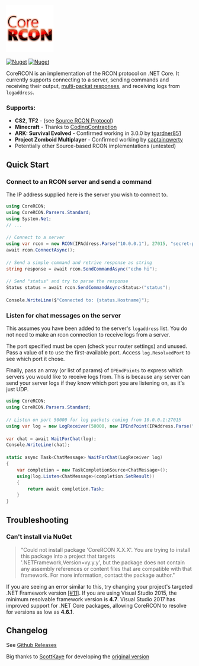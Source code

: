 ![CoreRcon](https://raw.githubusercontent.com/Challengermode/CoreRCON/master/logo.png)

[![Nuget](https://img.shields.io/nuget/v/CoreRCON)](https://www.nuget.org/packages/CoreRCON/) [![Nuget](https://img.shields.io/nuget/dt/CoreRCON)](https://www.nuget.org/packages/CoreRCON/)

CoreRCON is an implementation of the RCON protocol on .NET Core. It currently supports connecting to a server, sending commands and receiving their output, [multi-packat responses](https://developer.valvesoftware.com/wiki/Source_RCON_Protocol#Multiple-packet_Responses), and receiving logs from `logaddress`.

### Supports:
* **CS2**, **TF2** - (see [Source RCON Protocol](https://developer.valvesoftware.com/wiki/Source_RCON_Protocol))
* **Minecraft** - Thanks to [CodingContraption](https://github.com/ScottKaye/CoreRCON/pull/7)
* **ARK: Survival Evolved** - Confirmed working in 3.0.0 by [tgardner851](https://github.com/ScottKaye/CoreRCON/issues/10)
* **Project Zomboid Multiplayer** - Confirmed working by [captainqwerty](https://github.com/Challengermode/CoreRcon/issues/26)
* Potentially other Source-based RCON implementations (untested)

## Quick Start
### Connect to an RCON server and send a command
The IP address supplied here is the server you wish to connect to.
```cs
using CoreRCON;
using CoreRCON.Parsers.Standard;
using System.Net;
// ...

// Connect to a server
using var rcon = new RCON(IPAddress.Parse("10.0.0.1"), 27015, "secret-password");
await rcon.ConnectAsync();

// Send a simple command and retrive response as string
string response = await rcon.SendCommandAsync("echo hi");

// Send "status" and try to parse the response
Status status = await rcon.SendCommandAsync<Status>("status");

Console.WriteLine($"Connected to: {status.Hostname}");
```

### Listen for chat messages on the server
This assumes you have been added to the server's `logaddress` list.  You do not need to make an rcon connection to receive logs from a server.

The port specified must be open (check your router settings) and unused.  Pass a value of `0` to use the first-available port.  Access `log.ResolvedPort` to see which port it chose.

Finally, pass an array (or list of params) of `IPEndPoints` to express which servers you would like to receive logs from.  This is because any server can send your server logs if they know which port you are listening on, as it's just UDP.

```csharp
using CoreRCON;
using CoreRCON.Parsers.Standard;

// Listen on port 50000 for log packets coming from 10.0.0.1:27015
using var log = new LogReceiver(50000, new IPEndPoint(IPAddress.Parse("10.0.0.1"), 27015));

var chat = await WaitForChat(log);
Console.WriteLine(chat);

static async Task<ChatMessage> WaitForChat(LogReceiver log)
{
    var completion = new TaskCompletionSource<ChatMessage>();
    using(log.Listen<ChatMessage>(completion.SetResult))
    {
        return await completion.Task;
    }
}
```

## Troubleshooting
### Can't install via NuGet
> "Could not install package 'CoreRCON X.X.X'. You are trying to install this package into a project that targets '.NETFramework,Version=vy.y.y', but the package does not contain any assembly references or content files that are compatible with that framework. For more information, contact the package author."

If you are seeing an error similar to this, try changing your project's targeted .NET Framework version [[#11]](https://github.com/ScottKaye/CoreRCON/issues/11).  If you are using Visual Studio 2015, the minimum resolvable framework version is **4.7**.  Visual Studio 2017 has improved support for .NET Core packages, allowing CoreRCON to resolve for versions as low as **4.6.1**.

## Changelog
See [Github Releases](https://github.com/Challengermode/CoreRcon/releases/tag/v5.2.0)

Big thanks to [ScottKaye](https://github.com/ScottKaye) for developing the [original version](https://github.com/ScottKaye/CoreRCON)
